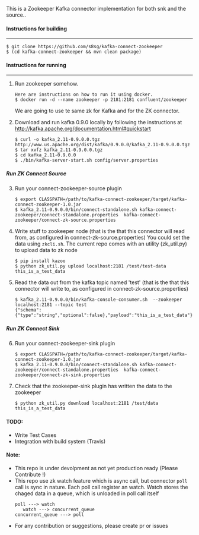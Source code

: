 This is a Zookeeper Kafka connector implementation for both snk and the source..

#### Instructions for building
-------------------------
```
$ git clone https://github.com/s8sg/kafka-connect-zookeeper
$ (cd kafka-connect-zookeeper && mvn clean package)
```
    
#### Instructions for running
------------------------
1.  Run zookeeper somehow.
    ```
    Here are instructions on how to run it using docker.
    $ docker run -d --name zookeeper -p 2181:2181 confluent/zookeeper
    ```
    We are going to use te same zk for Kafka and for the ZK connector.

2.  Download and run kafka 0.9.0 locally by following the instructions at http://kafka.apache.org/documentation.html#quickstart
    ```
    $ curl -o kafka_2.11-0.9.0.0.tgz http://www.us.apache.org/dist/kafka/0.9.0.0/kafka_2.11-0.9.0.0.tgz
    $ tar xvfz kafka_2.11-0.9.0.0.tgz
    $ cd kafka_2.11-0.9.0.0
    $ ./bin/kafka-server-start.sh config/server.properties
    ```
   
##### Run ZK Connect Source
    
3.  Run your connect-zookeeper-source plugin
    ```
    $ export CLASSPATH=/path/to/kafka-connect-zookeeper/target/kafka-connect-zookeeper-1.0.jar
    $ kafka_2.11-0.9.0.0/bin/connect-standalone.sh kafka-connect-zookeeper/connect-standalone.properties  kafka-connect-zookeeper/connect-zk-source.properties
    ```
    
4.  Write stuff to zookeeper node (that is the that this connector will read from, as configured in connect-zk-source.properties)
    You could set the data using `zkcli.sh`. The current repo comes with an utility (zk_util.py) to upload data to zk node
    ```
    $ pip install kazoo
    $ python zk_util.py upload localhost:2181 /test/test-data this_is_a_test_data
    ```
    
5.  Read the data out from the kafka topic named 'test' (that is the that this connector will write to, as configured in connect-zk-source.properties)
    ```
    $ kafka_2.11-0.9.0.0/bin/kafka-console-consumer.sh  --zookeeper localhost:2181 --topic test
    {"schema":{"type":"string","optional":false},"payload":"this_is_a_test_data"}
    ```
   
##### Run ZK Connect Sink
    
6.  Run your connect-zookeeper-sink plugin
    ```
    $ export CLASSPATH=/path/to/kafka-connect-zookeeper/target/kafka-connect-zookeeper-1.0.jar
    $ kafka_2.11-0.9.0.0/bin/connect-standalone.sh kafka-connect-zookeeper/connect-standalone.properties  kafka-connect-zookeeper/connect-zk-sink.properties
    ```

7.  Check that the zookeeper-sink plugin has written the data to the zookeeper
    ```
    $ python zk_util.py download localhost:2181 /test/data
    this_is_a_test_data
    ```
   
#### TODO: 
* Write Test Cases
* Integration with build system (Travis)

#### Note:
* This repo is under devolpment as not yet production ready (Please Contribute !)
* This repo use zk watch feature which is async call, but connector `poll` call is sync in nature. Each poll call register an watch. Watch stores the chaged data in a queue, which is unloaded in poll call itself  
  ```
  poll ---> watch
     watch ---> concurrent_queue
  concurrent_queue ---> poll
  ```
* For any contribution or suggestions, please create pr or issues
